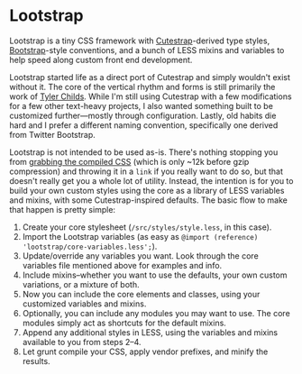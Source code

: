 # Lootstrap

Lootstrap is a tiny CSS framework with [Cutestrap](https://cutestrap.com)-derived type styles, [Bootstrap](https://getbootstrap.com)-style conventions, and a bunch of LESS mixins and variables to help speed along custom front end development.

Lootstrap started life as a direct port of Cutestrap and simply wouldn't exist without it. The core of the vertical rhythm and forms is still primarily the work of [Tyler Childs](https://github.com/tylerchilds/). While I'm still using Cutestrap with a few modifications for a few other text-heavy projects, I also wanted something built to be customized further—mostly through configuration. Lastly, old habits die hard and I prefer a different naming convention, specifically one derived from Twitter Bootstrap.

Lootstrap is not intended to be used as-is. There's nothing stopping you from [grabbing the compiled CSS](lootstrap.min.css) (which is only ~12k before gzip compression) and throwing it in a `link` if you really want to do so, but that doesn't really get you a whole lot of utility. Instead, the intention is for you to build your own custom styles using the core as a library of LESS variables and mixins, with some Cutestrap-inspired defaults. The basic flow to make that happen is pretty simple:

1. Create your core stylesheet (`/src/styles/style.less`, in this case).
1. Import the Lootstrap variables (as easy as `@import (reference) 'lootstrap/core-variables.less';`).
1. Update/override any variables you want. Look through the core variables file mentioned above for examples and info.
1. Include mixins–whether you want to use the defaults, your own custom variations, or a mixture of both.
1. Now you can include the core elements and classes, using your customized variables and mixins.
1. Optionally, you can include any modules you may want to use. The core modules simply act as shortcuts for the default mixins.
1. Append any additional styles in LESS, using the variables and mixins available to you from steps 2–4.
1. Let grunt compile your CSS, apply vendor prefixes, and minify the results.

